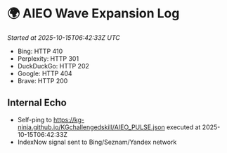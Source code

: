 # 🌍 AIEO Wave Expansion Log
_Started at 2025-10-15T06:42:33Z UTC_

- Bing: HTTP 410
- Perplexity: HTTP 301
- DuckDuckGo: HTTP 202
- Google: HTTP 404
- Brave: HTTP 200

## Internal Echo
- Self-ping to https://kg-ninja.github.io/KGchallengedskill/AIEO_PULSE.json executed at 2025-10-15T06:42:33Z
- IndexNow signal sent to Bing/Seznam/Yandex network
